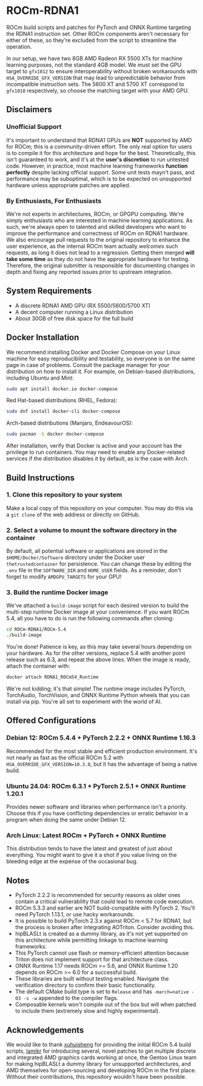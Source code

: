 # ROCm-RDNA1

ROCm build scripts and patches for PyTorch and ONNX Runtime targeting the RDNA1 instruction set. Other ROCm components aren't necessary for either of these, so they're excluded from the script to streamline the operation.

In our setup, we have two 8GB AMD Radeon RX 5500 XTs for machine learning purposes, not the standard 4GB model. We must set the GPU target to `gfx1012` to ensure interoperability without broken workarounds with `HSA_OVERRIDE_GFX_VERSION` that may lead to unpredictable behavior from incompatible instruction sets. The 5600 XT and 5700 XT correspond to `gfx1010` respectively, so choose the matching target with your AMD GPU.

## Disclaimers

### Unofficial Support

It's important to understand that RDNA1 GPUs are **NOT** supported by AMD for ROCm; this is a community-driven effort. The only real option for users is to compile it for this architecture and hope for the best. Theoretically, this isn't guaranteed to work, and it's at the **user's discretion** to run untested code. However, in practice, most machine learning frameworks **function perfectly** despite lacking official support. Some unit tests mayn't pass, and performance may be suboptimal, which is to be expected on unsupported hardware unless appropriate patches are applied.

### By Enthusiasts, For Enthusiasts

We're not experts in architectures, ROCm, or GPGPU computing. We're simply enthusiasts who are interested in machine learning applications. As such, we're always open to talented and skilled developers who want to improve the performance and correctness of ROCm on RDNA1 hardware. We also encourage pull requests to the original repository to enhance the user experience, as the internal ROCm team actually *welcomes* such requests, as long it does not lead to a regression. Getting them merged **will take some time** as they do not have the appropriate hardware for testing. Therefore, the original submitter is responsible for documenting changes in depth and fixing any reported issues prior to upstream integration.

## System Requirements

- A discrete RDNA1 AMD GPU (RX 5500/5600/5700 XT)
- A decent computer running a Linux distribution
- About 30GB of free disk space for the full build

## Docker Installation

We recommend installing Docker and Docker Compose on your Linux machine for easy reproducibility and testability, so everyone is on the same page in case of problems. Consult the package manager for your distribution on how to install it. For example, on Debian-based distributions, including Ubuntu and Mint:

```sh
sudo apt install docker.io docker-compose
```

Red Hat-based distributions (RHEL, Fedora):

```sh
sudo dnf install docker-cli docker-compose
```

Arch-based distributions (Manjaro, EndeavourOS):

```sh
sudo pacman -S docker docker-compose
```

After installation, verify that Docker is active and your account has the privilege to run containers. You may need to enable any Docker-related services if the distribution disables it by default, as is the case with Arch.

## Build Instructions

### 1. Clone this repository to your system

Make a local copy of this repository on your computer. You may do this via a `git clone` of the web address or directly on GitHub.

### 2. Select a volume to mount the software directory in the container

By default, all potential software or applications are stored in the ``$HOME/Docker/Software`` directory under the Docker user ``thetrustedcontainer`` for persistence. You can change these by editing the ``.env`` file in the ``SOFTWARE_DIR`` and ``HOME_USER`` fields. As a reminder, don't forget to modify ``AMDGPU_TARGETS`` for your GPU!

### 3. Build the runtime Docker image

We've attached a `build-image` script for each desired version to build the multi-step runtime Docker image at your convenience. If you want ROCm 5.4, all you have to do is run the following commands after cloning:

```sh
cd ROCm-RDNA1/ROCm-5.4
./build-image
```

You're done! Patience is key, as this may take several hours depending on your hardware. As for the other versions, replace 5.4 with another point release such as 6.3, and repeat the above lines. When the image is ready, attach the container with:

```sh
docker attach RDNA1_ROCm54_Runtime
```

We're not kidding; it's that simple! The runtime image includes PyTorch, TorchAudio, TorchVision, and ONNX Runtime Python wheels that you can install via pip. You're all set to experiment with the world of AI. 

## Offered Configurations

### Debian 12: ROCm 5.4.4 + PyTorch 2.2.2 + ONNX Runtime 1.16.3

Recommended for the most stable and efficient production environment. It's not nearly as fast as the official ROCm 5.2 with ``HSA_OVERRIDE_GFX_VERSION=10.3.0``, but it has the advantage of being a native build.

### Ubuntu 24.04: ROCm 6.3.1 + PyTorch 2.5.1 + ONNX Runtime 1.20.1

Provides newer software and libraries when performance isn't a priority. Choose this if you have conflicting dependencies or erratic behavior in a program when doing the same under Debian 12.

### Arch Linux: Latest ROCm + PyTorch + ONNX Runtime

This distribution tends to have the latest and greatest of just about everything. You might want to give it a shot if you value living on the bleeding edge at the expense of the occasional bug.

## Notes

 - PyTorch 2.2.2 is recommended for security reasons as older ones contain a critical vulnerability that could lead to remote code execution.
 - ROCm 5.3.3 and earlier are NOT build-compatible with PyTorch 2. You'll need PyTorch 1.13.1, or use hacky workarounds.
 - It is possible to build PyTorch 2.3.x against ROCm < 5.7 for RDNA1, but the process is broken after integrating AOTriton. Consider avoiding this.
 - hipBLASLt is created as a dummy library, as it's not yet supported on this architecture while permitting linkage to machine learning frameworks.
 - This PyTorch cannot use flash or memory-efficient attention because Triton does not implement support for that architecture class.
 - ONNX Runtime 1.17 needs ROCm >= 5.6, and ONNX Runtime 1.20 depends on ROCm >= 6.0 for a successful build.
 - These libraries are built without testing enabled. Navigate the verification directory to confirm their basic functionality.
 - The default CMake build type is set to `Release` and has `-march=native -O3 -s -w` appended to the compiler flags.
 - Composable kernels won't compile out of the box but will when patched to include them (extremely slow and highly experimental).

## Acknowledgements

We would like to thank [xuhuisheng](https://github.com/xuhuisheng) for providing the initial ROCm 5.4 build scripts, [lamikr](https://github.com/lamikr) for introducing several, novel patches to get multiple discrete and integrated AMD graphics cards working at once, the Gentoo Linux team for making hipBLASLt a dummy library for unsupported architectures, and AMD themselves for open-sourcing and developing ROCm in the first place. Without their contributions, this repository wouldn't have been possible.
